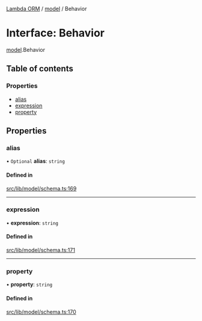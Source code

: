 [Lambda ORM](../README.md) / [model](../modules/model.md) / Behavior

# Interface: Behavior

[model](../modules/model.md).Behavior

## Table of contents

### Properties

- [alias](model.Behavior.md#alias)
- [expression](model.Behavior.md#expression)
- [property](model.Behavior.md#property)

## Properties

### alias

• `Optional` **alias**: `string`

#### Defined in

[src/lib/model/schema.ts:169](https://github.com/FlavioLionelRita/lambdaorm/blob/0fd718a/src/lib/model/schema.ts#L169)

___

### expression

• **expression**: `string`

#### Defined in

[src/lib/model/schema.ts:171](https://github.com/FlavioLionelRita/lambdaorm/blob/0fd718a/src/lib/model/schema.ts#L171)

___

### property

• **property**: `string`

#### Defined in

[src/lib/model/schema.ts:170](https://github.com/FlavioLionelRita/lambdaorm/blob/0fd718a/src/lib/model/schema.ts#L170)

